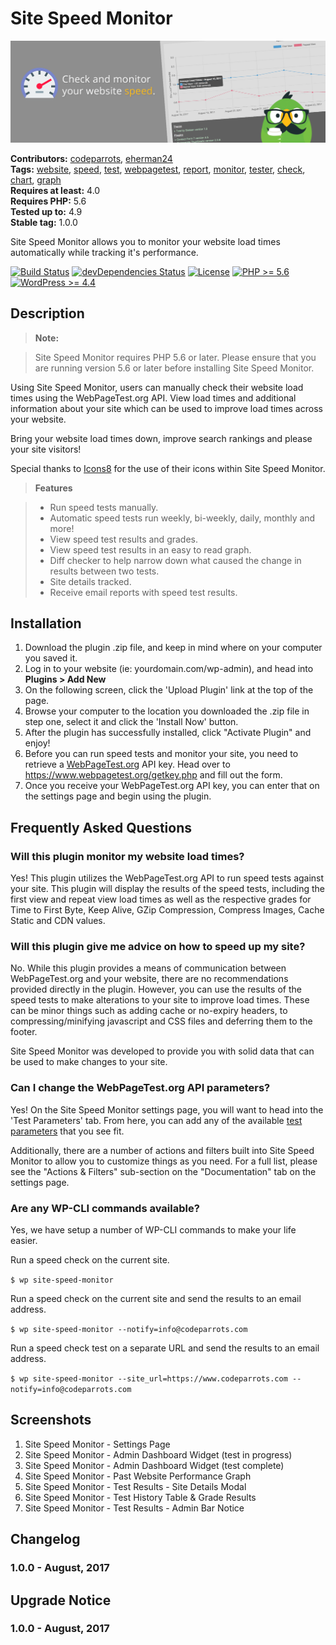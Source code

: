 # Site Speed Monitor #
![Banner Image](wp-org-assets/banner-1544x500.png)

**Contributors:** [codeparrots](https://profiles.wordpress.org/codeparrots), [eherman24](https://profiles.wordpress.org/eherman24)  
**Tags:** [website](https://wordpress.org/themes/tags/website/), [speed](https://wordpress.org/themes/tags/speed/), [test](https://wordpress.org/themes/tags/test/), [webpagetest](https://wordpress.org/themes/tags/webpagetest/), [report](https://wordpress.org/themes/tags/report/), [monitor](https://wordpress.org/themes/tags/monitor/), [tester](https://wordpress.org/themes/tags/tester/), [check](https://wordpress.org/themes/tags/check/), [chart](https://wordpress.org/themes/tags/chart/), [graph](https://wordpress.org/themes/tags/graph/)  
**Requires at least:** 4.0  
**Requires PHP:** 5.6  
**Tested up to:** 4.9  
**Stable tag:** 1.0.0  

Site Speed Monitor allows you to monitor your website load times automatically while tracking it's performance.

[![Build Status](https://travis-ci.org/CodeParrots/site-speed-monitor.svg?branch=master)](https://travis-ci.org/CodeParrots/site-speed-monitor) [![devDependencies Status](https://david-dm.org/codeparrots/wp-site-speed-monitor/master/dev-status.svg)](https://david-dm.org/codeparrots/wp-site-speed-monitor/master?type=dev) [![License](https://img.shields.io/badge/license-GPL--2.0-brightgreen.svg)](https://github.com/codeparrots/wp-site-speed-monitor/blob/master/license.txt) [![PHP >= 5.6](https://img.shields.io/badge/php-%3E=%205.6-8892bf.svg)](https://secure.php.net/supported-versions.php) [![WordPress >= 4.4](https://img.shields.io/badge/wordpress-%3E=%204.4-blue.svg)](https://wordpress.org/download/release-archive/)  

## Description ##

> <strong>Note:</strong>

> Site Speed Monitor requires PHP 5.6 or later. Please ensure that you are running version 5.6 or later before installing Site Speed Monitor.

Using Site Speed Monitor, users can manually check their website load times using the WebPageTest.org API. View load times and additional information about your site which can be used to improve load times across your website.

Bring your website load times down, improve search rankings and please your site visitors!

Special thanks to <a href="https://icons8.com">Icons8</a> for the use of their icons within Site Speed Monitor.

> <strong>Features</strong>

> - Run speed tests manually.
> - Automatic speed tests run weekly, bi-weekly, daily, monthly and more!
> - View speed test results and grades.
> - View speed test results in an easy to read graph.
> - Diff checker to help narrow down what caused the change in results between two tests.
> - Site details tracked.
> - Receive email reports with speed test results.

## Installation ##

1. Download the plugin .zip file, and keep in mind where on your computer you saved it.
2. Log in to your website (ie: yourdomain.com/wp-admin), and head into <strong>Plugins > Add New</strong>
3. On the following screen, click the 'Upload Plugin' link at the top of the page.
4. Browse your computer to the location you downloaded the .zip file in step one, select it and click the 'Install Now' button.
4. After the plugin has successfully installed, click "Activate Plugin" and enjoy!
6. Before you can run speed tests and monitor your site, you need to retrieve a <a href="https://www.webpagetest.org/getkey.php" target="_blank">WebPageTest.org</a> API key. Head over to <a href="https://www.webpagetest.org/getkey.php" target="_blank">https://www.webpagetest.org/getkey.php</a> and fill out the form.
7. Once you receive your WebPageTest.org API key, you can enter that on the settings page and begin using the plugin.


## Frequently Asked Questions ##

### Will this plugin monitor my website load times? ###

Yes! This plugin utilizes the WebPageTest.org API to run speed tests against your site. This plugin will display the results of the speed tests, including the first view and repeat view load times as well as the respective grades for Time to First Byte, Keep Alive, GZip Compression, Compress Images, Cache Static and CDN values.

### Will this plugin give me advice on how to speed up my site? ###

No. While this plugin provides a means of communication between WebPageTest.org and your website, there are no recommendations provided directly in the plugin. However, you can use the results of the speed tests to make alterations to your site to improve load times. These can be minor things such as adding cache or no-expiry headers, to compressing/minifying javascript and CSS files and deferring them to the footer.

Site Speed Monitor was developed to provide you with solid data that can be used to make changes to your site.

### Can I change the WebPageTest.org API parameters? ###

Yes! On the Site Speed Monitor settings page, you will want to head into the 'Test Parameters' tab. From here, you can add any of the available <a href="https://sites.google.com/a/webpagetest.org/docs/advanced-features/webpagetest-restful-apis#TOC-Parameters" target="_blank">test parameters</a> that you see fit.

Additionally, there are a number of actions and filters built into Site Speed Monitor to allow you to customize things as you need. For a full list, please see the "Actions & Filters" sub-section on the "Documentation" tab on the settings page.

### Are any WP-CLI commands available? ###

Yes, we have setup a number of WP-CLI commands to make your life easier.

Run a speed check on the current site.

`$ wp site-speed-monitor`

Run a speed check on the current site and send the results to an email address.

`$ wp site-speed-monitor --notify=info@codeparrots.com`

Run a speed check test on a separate URL and send the results to an email address.

`$ wp site-speed-monitor --site_url=https://www.codeparrots.com --notify=info@codeparrots.com`

## Screenshots ##

1. Site Speed Monitor - Settings Page
2. Site Speed Monitor - Admin Dashboard Widget (test in progress)
3. Site Speed Monitor - Admin Dashboard Widget (test complete)
4. Site Speed Monitor - Past Website Performance Graph
5. Site Speed Monitor - Test Results - Site Details Modal
6. Site Speed Monitor - Test History Table & Grade Results
7. Site Speed Monitor - Test Results - Admin Bar Notice

## Changelog ##

### 1.0.0 - August, 2017 ###

## Upgrade Notice ##

### 1.0.0 - August, 2017 ###
